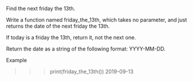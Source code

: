 Find the next friday the 13th.

Write a function named friday_the_13th, which takes no parameter, and just returns the date of the next friday the 13th.

If today is a friday the 13th, return it, not the next one.

Return the date as a string of the following format: YYYY-MM-DD.

Example
>>> print(friday_the_13th())
2019-09-13
